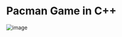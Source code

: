 # Pacman Game in C++

![image](https://github.com/israel-gs/pacman/assets/19498115/3f9dcf2b-f828-4f65-9f61-0350e54e49f2)
